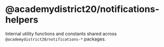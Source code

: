 # @academydistrict20/notifications-helpers

Internal utility functions and constants shared across `@academydistrict20/notifications-*` packages.
